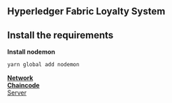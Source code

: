 ## Hyperledger Fabric Loyalty System

## **Install the requirements**

**Install nodemon**

```sh
yarn global add nodemon
```

**[Network](network/README.md)**  
[**Chaincode**](chaincode/README.md)  
[Server](server/README.md)  
